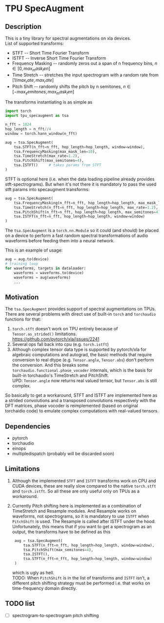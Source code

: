 # TPU SpecAugment
## Description
This is a tiny library for spectral augmentations on xla devices. \
List of supported transforms:
* STFT -- Short Time Fourier Transform
* ISTFT -- Inverse Short Time Fourier Transform
* Frequency Masking -- randomly zeros out a span of n frequency bins, $n \in [0, max_mask_len]$
* Time Stretch -- stretches the input spectrogram with a random rate from $[1/max_rate, max_rate]$ 
* Pitch Shift -- randomly shifts the pitch by n semitones, $n \in [-max_semitones, max_mask_len]$

The transforms instantiating is as simple as 
```python
import torch
import tpu_specaugment as tsa

n_fft = 1024
hop_length = n_fft//4
window = torch.hann_window(n_fft)

aug = tsa.SpecAugment(
    tsa.STFT(n_fft=n_fft, hop_length=hop_length, window=window),
    tsa.FrequencyMasking(max_mask_len=10),
    tsa.TimeStretch(max_rate=1.2),
    tsa.PitchShift(max_semitones=4),
    tsa.ISTFT()     # takes params from STFT
)
```
STFT is optional here (i.e. when the data loading pipeline already 
provides stft-spectrograms). But when it's not there it is mandatory to pass
the used stft params into specaugment transforms:
```python
aug = tsa.SpecAugment(
    tsa.FrequencyMasking(n_fft=n_fft, hop_length=hop_length, max_mask_len=10),
    tsa.TimeStretch(n_fft=n_fft, hop_length=hop_length, max_rate=1.2),
    tsa.PitchShift(n_fft=n_fft, hop_length=hop_length, max_semitones=4),
    tsa.ISTFT(n_fft=n_fft, hop_length=hop_length, window=window)
)
```

The `tsa.SpecAugment` is a `torch.nn.Module` so it could (and should) 
be placed on a device to perform a fast random spectral transformations 
of audio waveforms before feeding them into a neural network.

This is an example of usage:
```python
aug = aug.to(device)
# training loop
for waveforms, targets in dataloader:
    waveforms = waveforms.to(device)
    waveforms = aug(waveforms)
    ...
```
 
## Motivation
The `tsa.SpecAugment` provides support of spectral augmentations on TPUs.
There are several problems with direct use of built-in `torch` and `torchaudio` 
functions for that:
1. `torch.stft` doesn't work on TPU entirely because of `Tensor.as_strided()` limitations.\
   https://github.com/pytorch/xla/issues/2241
2. Several ops fall back into cpu (e.g. `torch.istft`)
3. Although complex tensor data type is supported by pytorch/xla for algebraic 
   computations and autograd, the basic methods that require conversion to real 
   dtype (e.g. `Tensor.angle`, `Tensor.abs`) don't perform the conversion. 
   And this breaks some `torchaudio.functional.phase_vocoder` internals,
   which is the basis for built-in torchaudio's TimeStretch and PitchShift. \
   UPD: `Tensor.angle` now returns real valued tensor, but `Tensor.abs` is still complex.
   
So basically to get a workaround, STFT and ISTFT are implemented here as a strided 
convolutions and a transposed convolutions respectively with the DFT matrices, 
phase vocoder is reimplemented (based on original torchaidio code) to emulate 
complex computations with real-valued tensors. 

## Dependencies
* pytorch
* torchaudio
* einops
* multipledispatch (probably will be discarded soon)

## Limitations
1. Although the implemented `STFT` and `ISTFT` transforms work on CPU and CUDA devices, 
   these are really slow compared to the native `torch.stft` and `torch.istft`. So all
   these are only useful only on TPUs as a workaround.
    
2. Currently Pitch shifting here is implemented as a combination of TimeStretch and 
   Resample modules. And Resample works on waveforms, not spectrograms, so it is 
   mandatory to use `ISTFT` when `PitchShift` is used. The Resample is called 
   after ISTFT under the hood. \
   Unfortunately, this means that if you want to get a spectrogram as an output, 
   the transforms have to be defined as this 
   ```python
    aug = tsa.SpecAugment(
        tsa.STFT(n_fft=n_fft, hop_length=hop_length, window=window),
        tsa.PitchShift(max_semitones=4),
        tsa.ISTFT(),
        tsa.STFT(n_fft=n_fft, hop_length=hop_length, window=window)    
    )
    ```
   which is ugly as hell.\
   TODO:
   When `PitchShift` is in the list of transforms and `ISTFT` isn't, a different pitch 
   shifting strategy must be performed i.e. that works on time-frequency domain directly.
   
## TODO list
- [ ] spectrogram-to-spectrogram pitch shifting
